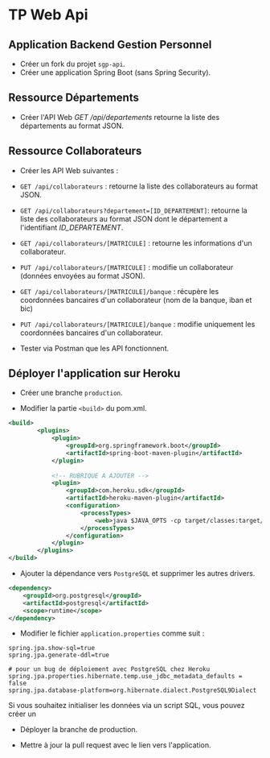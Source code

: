 # TP Web Api

## Application Backend Gestion Personnel

* Créer un fork du projet `sgp-api`.
* Créer une application Spring Boot (sans Spring Security).

## Ressource Départements

* Créer l'API Web _GET /api/departements_ retourne la liste des départements au format JSON.

## Ressource Collaborateurs

* Créer les API Web suivantes :
 * `GET /api/collaborateurs`  : retourne la liste des collaborateurs au format JSON.
 * `GET /api/collaborateurs?departement=[ID_DEPARTEMENT]`: retourne la liste des collaborateurs au format JSON dont le département a l'identifiant _ID_DEPARTEMENT_.
 * `GET /api/collaborateurs/[MATRICULE]` : retourne les informations d'un collaborateur.
 * `PUT /api/collaborateurs/[MATRICULE]` : modifie un collaborateur (données envoyées au format JSON).
 * `GET /api/collaborateurs/[MATRICULE]/banque` : récupère les coordonnées bancaires d'un collaborateur (nom de la banque, iban et bic)
 * `PUT /api/collaborateurs/[MATRICULE]/banque` : modifie uniquement les coordonnées bancaires d'un collaborateur.

* Tester via Postman que les API fonctionnent.

## Déployer l'application sur Heroku

* Créer une branche `production`.

* Modifier la partie `<build>` du pom.xml.

```xml
<build>
		<plugins>
			<plugin>
				<groupId>org.springframework.boot</groupId>
				<artifactId>spring-boot-maven-plugin</artifactId>
			</plugin>
			
			<!-- RUBRIQUE A AJOUTER -->
			<plugin>
				<groupId>com.heroku.sdk</groupId>
				<artifactId>heroku-maven-plugin</artifactId>
				<configuration>
					<processTypes>
						<web>java $JAVA_OPTS -cp target/classes:target/dependency/* Main</web>
					</processTypes>
				</configuration>
			</plugin>
		</plugins>
</build>
```

* Ajouter la dépendance vers `PostgreSQL` et supprimer les autres drivers.

```xml
<dependency>
    <groupId>org.postgresql</groupId>
    <artifactId>postgresql</artifactId>
    <scope>runtime</scope>
</dependency>
```

* Modifier le fichier `application.properties` comme suit :



```properties
spring.jpa.show-sql=true
spring.jpa.generate-ddl=true

# pour un bug de déploiement avec PostgreSQL chez Heroku
spring.jpa.properties.hibernate.temp.use_jdbc_metadata_defaults = false
spring.jpa.database-platform=org.hibernate.dialect.PostgreSQL9Dialect
```

Si vous souhaitez initialiser les données via un script SQL, vous pouvez créer un 

* Déployer la branche de production.

* Mettre à jour la pull request avec le lien vers l'application.